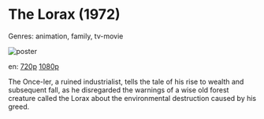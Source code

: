 # The Lorax (1972)

Genres: animation, family, tv-movie

![poster](http://image.tmdb.org/t/p/w500/9Ach5vTDs5qGGdOsEuHrt7WvezV.jpg)

en:
  [720p](magnet:?xt=urn:btih:61F78B5F912B5973124B543BE09ABADFF79ACABA&tr=udp://glotorrents.pw:6969/announce&tr=udp://tracker.opentrackr.org:1337/announce&tr=udp://torrent.gresille.org:80/announce&tr=udp://tracker.openbittorrent.com:80&tr=udp://tracker.coppersurfer.tk:6969&tr=udp://tracker.leechers-paradise.org:6969&tr=udp://p4p.arenabg.ch:1337&tr=udp://tracker.internetwarriors.net:1337)
  [1080p](magnet:?xt=urn:btih:529DCB83E59B44D12C7F3A1A79CF860844BA6C52&tr=udp://glotorrents.pw:6969/announce&tr=udp://tracker.opentrackr.org:1337/announce&tr=udp://torrent.gresille.org:80/announce&tr=udp://tracker.openbittorrent.com:80&tr=udp://tracker.coppersurfer.tk:6969&tr=udp://tracker.leechers-paradise.org:6969&tr=udp://p4p.arenabg.ch:1337&tr=udp://tracker.internetwarriors.net:1337)
  


The Once-ler, a ruined industrialist, tells the tale of his rise to wealth and subsequent fall, as he disregarded the warnings of a wise old forest creature called the Lorax about the environmental destruction caused by his greed.